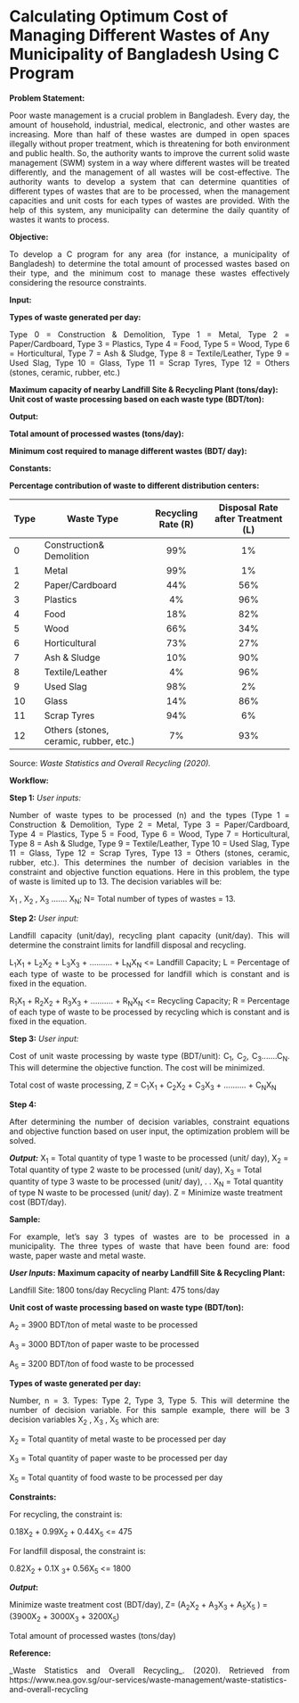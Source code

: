 # Calculating Optimum	Cost of Managing	Different	Wastes	of	Any Municipality	of Bangladesh	Using	C	Program

**Problem Statement:**

<p align="justify">Poor  waste  management  is  a  crucial  problem  in  Bangladesh. Every  day,  the  amount  of household, industrial, medical, electronic, and other wastes are increasing. More than half of these wastes are dumped in open spaces illegally without proper treatment, which is threatening for both environment and public health. So, the authority wants to improve the current solid waste management (SWM) system in a way where different wastes will be treated differently, and the management of all wastes will be cost-effective. The authority wants to develop a system that can determine quantities of different types of wastes that are to be processed, when the management capacities and unit costs for each types of wastes are provided. With the help of this system, any municipality can determine the daily quantity of wastes it wants to process.</p>  

**Objective:**

<p align="justify">To develop a C program for any area (for instance, a municipality of Bangladesh) to determine the total amount of processed wastes based on their type, and the minimum cost to manage these wastes effectively considering the resource constraints.</p>

**Input:**

**Types of waste generated per day:** 
<p align="justify">Type 0 = Construction & Demolition, Type 1 = Metal, Type 2 = Paper/Cardboard,  Type 3 = Plastics, Type 4 = Food, Type 5 = Wood, Type 6 = Horticultural, Type 7 = Ash & Sludge, Type 8 = Textile/Leather, Type 9 = Used Slag, Type 10 = Glass, Type 11 = Scrap Tyres, Type 12 = Others (stones, ceramic, rubber, etc.)</p>

**Maximum capacity of nearby Landfill Site & Recycling Plant (tons/day):**  
**Unit cost of waste processing based on each waste type (BDT/ton):** 

**Output:**

**Total amount of processed wastes (tons/day):**  

**Minimum cost required to manage different wastes (BDT/ day):**

**Constants:**

**Percentage contribution of waste to different distribution centers:** 



|**Type** |**Waste Type** |**Recycling Rate (R)** |**Disposal Rate after Treatment (L)** |
| - | - | :-: | :-: |
|0 |Construction& Demolition |99% |1% |
|1 |Metal |99% |1% |
|2 |Paper/Cardboard |44% |56% |
|3 |Plastics |4% |96% |
|4 |Food |18% |82% |
|5 |Wood |66% |34% |
|6 |Horticultural |73% |27% |
|7 |Ash & Sludge |10% |90% |
|8 |Textile/Leather |4% |96% |
|9 |Used Slag |98% |2% |
|10 |Glass |14% |86% |
|11 |Scrap Tyres |94% |6% |
|12 |Others (stones, ceramic, rubber, etc.) |7% |93% |
Source: *Waste Statistics and Overall Recycling (2020).*

**Workflow:**

**Step 1:** _User inputs:_ <p align="justify">Number of waste types to be processed (n) and the types (Type 1 = Construction & Demolition, Type 2 = Metal, Type 3 = Paper/Cardboard, Type 4 = Plastics, Type 5 = Food, Type 6 = Wood, Type 7 = Horticultural, Type 8 = Ash & Sludge, Type 9 = Textile/Leather, Type 10 = Used Slag, Type 11 = Glass, Type 12 = Scrap Tyres, Type 13 = Others (stones, ceramic, rubber, etc.). This determines the number of decision variables in the constraint and objective function equations. Here in this problem, the type of waste is limited up to 13. The decision variables will be:</p>

X<sub>1</sub> , X<sub>2</sub> , X<sub>3</sub> ....... X<sub>N</sub>; N= Total number of types of wastes = 13.

**Step 2:** _User input:_ <p align="justify">Landfill capacity (unit/day), recycling plant capacity (unit/day). This will determine the constraint limits for landfill disposal and recycling.</p>

<p align="justify">L<sub>1</sub>X<sub>1</sub> + L<sub>2</sub>X<sub>2</sub> + L<sub>3</sub>X<sub>3</sub> + .......... + L<sub>N</sub>X<sub>N</sub> <= Landfill Capacity; L = Percentage of each type of waste to be processed for landfill which is constant and is fixed in the equation.</p>

<p align="justify">R<sub>1</sub>X<sub>1</sub> + R<sub>2</sub>X<sub>2</sub> + R<sub>3</sub>X<sub>3</sub> + .......... + R<sub>N</sub>X<sub>N</sub> <= Recycling Capacity; R = Percentage of each type of waste to be processed by recycling which is constant and is fixed in the equation.</p>

**Step 3:** _User input:_ <p align="justify">Cost of unit waste processing by waste type (BDT/unit): C<sub>1</sub>, C<sub>2</sub>, C<sub>3</sub>.......C<sub>N</sub>. This will determine the objective function. The cost will be minimized.</p>

<p align="justify">Total cost of waste processing, Z = C<sub>1</sub>X<sub>1</sub> + C<sub>2</sub>X<sub>2</sub> + C<sub>3</sub>X<sub>3</sub> + .......... + C<sub>N</sub>X<sub>N</sub></p>

**Step 4:** <p align="justify">After determining the number of decision variables, constraint equations and objective function based on user input, the optimization problem will be solved.</p>

**_Output:_** 
X<sub>1</sub> = Total quantity of type 1 waste to be processed (unit/ day),
X<sub>2</sub> = Total quantity of type 2 waste to be processed (unit/ day),
X<sub>3</sub> = Total quantity of type 3 waste to be processed (unit/ day),
.
.
X<sub>N</sub> = Total quantity of type N waste to be processed (unit/ day).
Z = Minimize waste treatment cost (BDT/day).

**Sample:**

<p align="justify">For example, let’s say 3 types of wastes are to be processed in a municipality. The three types of waste that have been found are: food waste, paper waste and metal waste.</p>

**_User Inputs_:**
**Maximum capacity of nearby Landfill Site & Recycling Plant:**

Landfill Site: 1800 tons/day
Recycling Plant: 475 tons/day

**Unit cost of waste processing based on waste type (BDT/ton):**

A<sub>2</sub> = 3900 BDT/ton of metal waste to be processed

A<sub>3</sub> = 3000 BDT/ton of paper waste to be processed

A<sub>5</sub> = 3200 BDT/ton of food waste to be processed

**Types of waste generated per day:**

<p align="justify">Number, n = 3. Types: Type 2, Type 3, Type 5. This will determine the number of decision variable. For this sample example, there will be 3 decision variables X<sub>2</sub> , X<sub>3</sub> , X<sub>5</sub> which are:</p>

X<sub>2</sub> = Total quantity of metal waste to be processed per day

X<sub>3</sub> = Total quantity of paper waste to be processed per day

X<sub>5</sub> = Total quantity of food waste to be processed per day

**Constraints:**

For recycling, the constraint is:

0.18X<sub>2</sub> + 0.99X<sub>2</sub> + 0.44X<sub>5</sub> <= 475

For landfill disposal, the constraint is:

0.82X<sub>2</sub> + 0.1X <sub>3</sub>+ 0.56X<sub>5</sub> <= 1800

**_Output_:**

Minimize waste treatment cost (BDT/day), Z= (A<sub>2</sub>X<sub>2</sub> + A<sub>3</sub>X<sub>3</sub> + A<sub>5</sub>X<sub>5</sub> ) = (3900X<sub>2</sub> + 3000X<sub>3</sub> + 3200X<sub>5</sub>)

Total amount of processed wastes (tons/day)


**Reference:**

<p align="justify">_Waste Statistics and Overall Recycling_. (2020). Retrieved from https://www.nea.gov.sg/our-services/waste-management/waste-statistics-and-overall-recycling</p>
